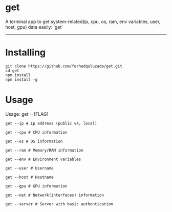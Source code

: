 # get
A terminal app to get system-related(ip, cpu, os, ram, env variables, user, host, gpu) data easily: 'get'

<hr>

# Installing

```shell
git clone https://github.com/ferhadquluzade/get.git
cd get
npm install 
npm install -g 
```

# Usage
Usage: get --[FLAG]


```shell
get --ip # Ip address (public v4, local)  
```
```shell
get --cpu # CPU information 
```
```shell
get --os # OS information  
```
```shell
get --ram # Memory/RAM information 
```
```shell
get --env # Environment variables 
```
```shell
get --user # Username 
```
```shell
get --host # Hostname
```
```shell
get --gpu # GPU information
```
```shell
get --net # Network(interfaces) information
```
```shell
get --server # Server with basic authentication 
```
